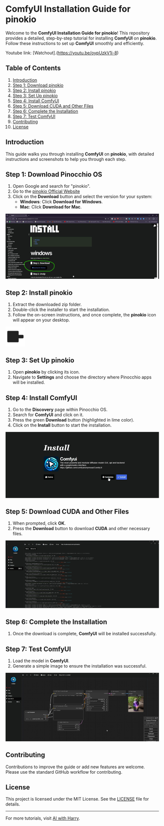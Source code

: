 # ComfyUI Installation Guide for pinokio

Welcome to the **ComfyUI Installation Guide for pinokio**! This repository provides a detailed, step-by-step tutorial for installing **ComfyUI** on **pinokio**. Follow these instructions to set up **ComfyUI** smoothly and efficiently.

Youtube link: [Watchout].(https://youtu.be/oypUzkV1i-8)

## Table of Contents
1. [Introduction](#introduction)
2. [Step 1: Download pinokio](#step-1-download-pinokio)
3. [Step 2: Install pinokio](#step-2-install-pinokio)
4. [Step 3: Set Up pinokio](#step-3-set-up-pinokio)
5. [Step 4: Install ComfyUI](#step-4-install-comfyui)
6. [Step 5: Download CUDA and Other Files](#step-5-download-cuda-and-other-files)
7. [Step 6: Complete the Installation](#step-6-complete-the-installation)
8. [Step 7: Test ComfyUI](#step-7-test-comfyui)
9. [Contributing](#contributing)
10. [License](#license)

## Introduction
This guide walks you through installing **ComfyUI** on **pinokio**, with detailed instructions and screenshots to help you through each step.

## Step 1: Download Pinocchio OS
1. Open Google and search for "pinokio".
2. Go to the [pinokio Official Website](https://program.pinokio.computer/#/?id=install)
3. Click on the **Download** button and select the version for your system:
   - **Windows**: Click **Download for Windows**.
   - **Mac**: Click **Download for Mac**.

![Pinocchio OS Download](https://github.com/Ai-Haris/ComfyUI-Installation-Guide/blob/main/image_2024-09-08_155610694.png)

## Step 2: Install pinokio
1. Extract the downloaded zip folder.
2. Double-click the installer to start the installation.
3. Follow the on-screen instructions, and once complete, the **pinokio** icon will appear on your desktop.

![Pinocchio OS Icon](https://github.com/Ai-Haris/ComfyUI-Installation-Guide/blob/main/image.png)

## Step 3: Set Up pinokio
1. Open **pinokio** by clicking its icon.
2. Navigate to **Settings** and choose the directory where Pinocchio apps will be installed.

## Step 4: Install ComfyUI
1. Go to the **Discovery** page within Pinocchio OS.
2. Search for **ComfyUI** and click on it.
3. Press the green **Download** button (highlighted in lime color).
4. Click on the **Install** button to start the installation.

![ComfyUI Discovery](https://github.com/Ai-Haris/ComfyUI-Installation-Guide/blob/main/image_2024-09-08_155505412.png)

## Step 5: Download CUDA and Other Files
1. When prompted, click **OK**.
2. Press the **Download** button to download **CUDA** and other necessary files.

![CUDA Download](https://github.com/Ai-Haris/ComfyUI-Installation-Guide/blob/main/image_2024-09-08_155410738.png)

## Step 6: Complete the Installation
1. Once the download is complete, **ComfyUI** will be installed successfully.

## Step 7: Test ComfyUI
1. Load the model in **ComfyUI**.
2. Generate a simple image to ensure the installation was successful.

![Generated Image](https://github.com/Ai-Haris/ComfyUI-Installation-Guide/blob/main/image_2024-09-08_155258088.png)

## Contributing
Contributions to improve the guide or add new features are welcome. Please use the standard GitHub workflow for contributing.

## License
This project is licensed under the MIT License. See the [LICENSE](LICENSE) file for details.

---

For more tutorials, visit [AI with Harry](https://youtu.be/oypUzkV1i-8).


